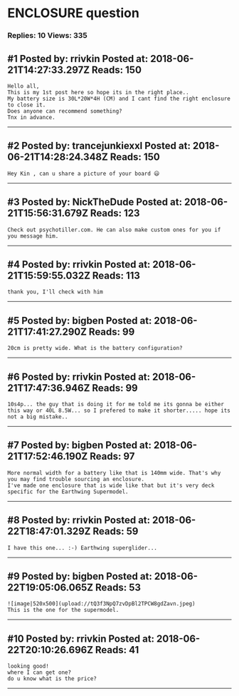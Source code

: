 # ENCLOSURE question

### Replies: 10 Views: 335

## \#1 Posted by: rrivkin Posted at: 2018-06-21T14:27:33.297Z Reads: 150

```
Hello all, 
This is my 1st post here so hope its in the right place..
My battery size is 30L*20W*4H (CM) and I cant find the right enclosure to close it.
Does anyone can recommend something?
Tnx in advance.
```

---
## \#2 Posted by: trancejunkiexxl Posted at: 2018-06-21T14:28:24.348Z Reads: 150

```
Hey Kin , can u share a picture of your board 😃
```

---
## \#3 Posted by: NickTheDude Posted at: 2018-06-21T15:56:31.679Z Reads: 123

```
Check out psychotiller.com. He can also make custom ones for you if you message him.
```

---
## \#4 Posted by: rrivkin Posted at: 2018-06-21T15:59:55.032Z Reads: 113

```
thank you, I'll check with him
```

---
## \#5 Posted by: bigben Posted at: 2018-06-21T17:41:27.290Z Reads: 99

```
20cm is pretty wide. What is the battery configuration?
```

---
## \#6 Posted by: rrivkin Posted at: 2018-06-21T17:47:36.946Z Reads: 99

```
10s4p... the guy that is doing it for me told me its gonna be either this way or 40L 8.5W... so I prefered to make it shorter..... hope its not a big mistake..
```

---
## \#7 Posted by: bigben Posted at: 2018-06-21T17:52:46.190Z Reads: 97

```
More normal width for a battery like that is 140mm wide. That's why you may find trouble sourcing an enclosure.
I've made one enclosure that is wide like that but it's very deck specific for the Earthwing Supermodel.
```

---
## \#8 Posted by: rrivkin Posted at: 2018-06-22T18:47:01.329Z Reads: 59

```
I have this one... :-) Earthwing superglider...
```

---
## \#9 Posted by: bigben Posted at: 2018-06-22T19:05:06.065Z Reads: 53

```
![image|520x500](upload://tQ3f3NpQ7zvDpBl2TPCW8gdZavn.jpeg)
This is the one for the supermodel.
```

---
## \#10 Posted by: rrivkin Posted at: 2018-06-22T20:10:26.696Z Reads: 41

```
looking good! 
where I can get one? 
do u know what is the price?
```

---
